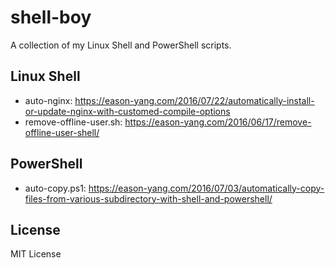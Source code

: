 # shell-boy
A collection of my Linux Shell and PowerShell scripts.

## Linux Shell

* auto-nginx: https://eason-yang.com/2016/07/22/automatically-install-or-update-nginx-with-customed-compile-options
* remove-offline-user.sh: https://eason-yang.com/2016/06/17/remove-offline-user-shell/

## PowerShell

* auto-copy.ps1: https://eason-yang.com/2016/07/03/automatically-copy-files-from-various-subdirectory-with-shell-and-powershell/


## License

MIT License